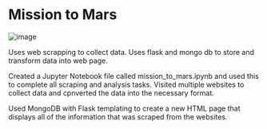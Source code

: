 # Mission to Mars



![image](https://wallpapercave.com/wp/wp2461878.jpg)


Uses web scrapping to collect data. Uses flask and mongo db to store and transform data into web page.

Created a Jupyter Notebook file called mission_to_mars.ipynb and used this to complete all scraping and analysis tasks. 
Visited multiple websites to collect data and cpnverted the data into the necessary format.

Used MongoDB with Flask templating to create a new HTML page that displays all of the information that was scraped from the websites.

